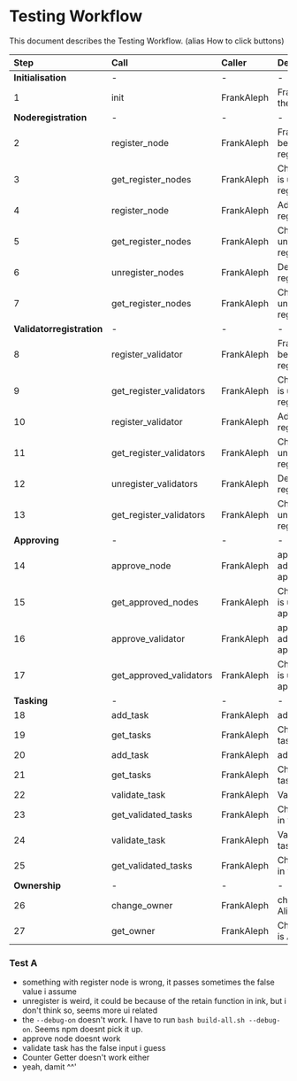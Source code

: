 # Testing Workflow

This document describes the Testing Workflow. (alias How to click buttons)

| Step                      | Call                    | Caller     | Description                                        | Check              |
| :------------------------ | :---------------------- | :--------- | :------------------------------------------------- | :----------------- |
| **Initialisation**        | -                       | -          | -                                                  | -                  |
| 1                         | init                    | FrankAleph | FrankAleph become the owner                        | :white_check_mark: |
| **Noderegistration**      | -                       | -          | -                                                  | -                  |
| 2                         | register_node           | FrankAleph | FrankAleph becomes a registered_node               | :white_check_mark: |
| 3                         | get_register_nodes      | FrankAleph | Check if FrankAleph is under registered_nodes      | :white_check_mark: |
| 4                         | register_node           | FrankAleph | Add Alice to register_nodes                        | :white_check_mark: |
| 5                         | get_register_nodes      | FrankAleph | Check if Alice is under registered_nodes           | :white_check_mark: |
| 6                         | unregister_nodes        | FrankAleph | Deletes Alice from register nodes                  | :no_good:          |
| 7                         | get_register_nodes      | FrankAleph | Check if Alice is not under registered_nodes       | :no_good:          |
| **Validatorregistration** | -                       | -          | -                                                  | -                  |
| 8                         | register_validator      | FrankAleph | FrankAleph becomes a registered_validator          | :no_good:          |
| 9                         | get_register_validators | FrankAleph | Check if FrankAleph is under registered_validators | :no_good:          |
| 10                        | register_validator      | FrankAleph | Add Alice to registered_validators                 | :no_good:          |
| 11                        | get_register_validators | FrankAleph | Check if Alice is under registered_validators      | :no_good:          |
| 12                        | unregister_validators   | FrankAleph | Deletes Alice from registered_validators           | :no_good:          |
| 13                        | get_register_validators | FrankAleph | Check if Alice is not under registered_validators  | :no_good:          |
| **Approving**             | -                       | -          | -                                                  | -                  |
| 14                        | approve_node            | FrankAleph | approve FrankAleph, adds it to approve_nodes       | :no_good:          |
| 15                        | get_approved_nodes      | FrankAleph | Check if FrankAleph is under approved_nodes        | :no_good:          |
| 16                        | approve_validator       | FrankAleph | approve FrankAleph, adds it to approve_validator   | :no_good:          |
| 17                        | get_approved_validators | FrankAleph | Check if FrankAleph is under approved_validators   | :no_good:          |
| **Tasking**               | -                       | -          | -                                                  | -                  |
| 18                        | add_task                | FrankAleph | adds a task                                        | :white_check_mark: |
| 19                        | get_tasks               | FrankAleph | Check if Task is in tasks                          | :white_check_mark: |
| 20                        | add_task                | FrankAleph | adds another task                                  | :white_check_mark: |
| 21                        | get_tasks               | FrankAleph | Check if Task is in tasks                          | :white_check_mark: |
| 22                        | validate_task           | FrankAleph | Validates first task                               | :no_good:          |
| 23                        | get_validated_tasks     | FrankAleph | Check if Task is now in validated_tasks            | :no_good:          |
| 24                        | validate_task           | FrankAleph | Validates second task                              | :no_good:          |
| 25                        | get_validated_tasks     | FrankAleph | Check if Task is now in validated_tasks            | :no_good:          |
| **Ownership**             | -                       | -          | -                                                  | -                  |
| 26                        | change_owner            | FrankAleph | changes owner to Alice                             | :white_check_mark: |
| 27                        | get_owner               | FrankAleph | Check if new owner is Alice                        | :white_check_mark: |


### Test A

- something with register node is wrong, it passes sometimes the false value i assume
- unregister is weird, it could be because of the retain function in ink, but i don't think so, seems more ui related
- the `--debug-on` doesn't work. I have to run `bash build-all.sh --debug-on`. Seems npm doesnt pick it up.
- approve node doesnt work
- validate task has the false input i guess
- Counter Getter doesn't work either
- yeah, damit ^^'
